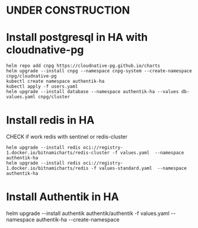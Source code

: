 # UNDER CONSTRUCTION

# Install postgresql in HA with cloudnative-pg
```
helm repo add cnpg https://cloudnative-pg.github.io/charts
helm upgrade --install cnpg --namespace cnpg-system --create-namespace cnpg/cloudnative-pg
kubectl create namespace authentik-ha
kubectl apply -f users.yaml
helm upgrade --install database --namespace authentik-ha --values db-values.yaml cnpg/cluster
```

# Install redis in HA

CHECK if work redis with sentinel or redis-cluster
```
helm upgrade --install redis oci://registry-1.docker.io/bitnamicharts/redis-cluster -f values.yaml  --namespace authentik-ha
helm upgrade --install redis oci://registry-1.docker.io/bitnamicharts/redis -f values-standard.yaml  --namespace authentik-ha
```

# Install Authentik in HA
helm upgrade --install authentik authentik/authentik -f values.yaml --namespace authentik-ha --create-namespace 
